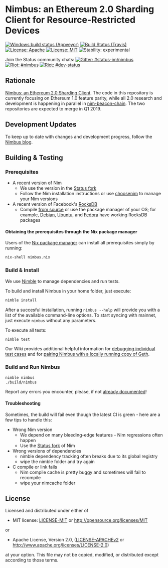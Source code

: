 # Nimbus: an Ethereum 2.0 Sharding Client for Resource-Restricted Devices

[![Windows build status (Appveyor)](https://img.shields.io/appveyor/ci/nimbus/nimbus/master.svg?label=Windows "Windows build status (Appveyor)")](https://ci.appveyor.com/project/nimbus/nimbus)
[![Build Status (Travis)](https://img.shields.io/travis/status-im/nimbus/master.svg?label=Linux%20/%20macOS "Linux/macOS build status (Travis)")](https://travis-ci.org/status-im/nimbus)
[![License: Apache](https://img.shields.io/badge/License-Apache%202.0-blue.svg)](https://opensource.org/licenses/Apache-2.0)
[![License: MIT](https://img.shields.io/badge/License-MIT-blue.svg)](https://opensource.org/licenses/MIT)
![Stability: experimental](https://img.shields.io/badge/stability-experimental-orange.svg)

Join the Status community chats:
[![Gitter: #status-im/nimbus](https://img.shields.io/badge/gitter-status--im%2Fnimbus-orange.svg)](https://gitter.im/status-im/nimbus)
[![Riot: #nimbus](https://img.shields.io/badge/riot-%23nimbus%3Astatus.im-orange.svg)](https://chat.status.im/#/room/#nimbus:status.im)
[![Riot: #dev-status](https://img.shields.io/badge/riot-%23dev--status%3Astatus.im-orange.svg)](https://chat.status.im/#/room/#dev-status:status.im)


## Rationale
[Nimbus: an Ethereum 2.0 Sharding Client](https://our.status.im/nimbus-for-newbies/). The code in this repository is currently focusing on Ethereum 1.0 feature parity, while all 2.0 research and development is happening in parallel in [nim-beacon-chain](https://github.com/status-im/nim-beacon-chain). The two repositories are expected to merge in Q1 2019.

## Development Updates

To keep up to date with changes and development progress, follow the [Nimbus blog](https://our.status.im/tag/nimbus/).

## Building & Testing

### Prerequisites

* A recent version of Nim
  * We use the version in the [Status fork](https://github.com/status-im/Nim)
  * Follow the Nim installation instructions or use [choosenim](https://github.com/dom96/choosenim) to manage your Nim versions
* A recent version of Facebook's [RocksDB](https://github.com/facebook/rocksdb/)
  * Compile [from source](https://github.com/facebook/rocksdb/blob/master/INSTALL.md) or use the package manager of your OS; for example, [Debian](https://packages.debian.org/search?keywords=librocksdb-dev&searchon=names&exact=1&suite=all&section=all), [Ubuntu](https://packages.ubuntu.com/search?keywords=librocksdb-dev&searchon=names&exact=1&suite=all&section=all), and [Fedora](https://apps.fedoraproject.org/packages/rocksdb) have working RocksDB packages

#### Obtaining the prerequisites through the Nix package manager

Users of the [Nix package manager](https://nixos.org/nix/download.html) can install all prerequisites simply by running:

``` bash
nix-shell nimbus.nix
```

### Build & Install

We use [Nimble](https://github.com/nim-lang/nimble) to manage dependencies and run tests.

To build and install Nimbus in your home folder, just execute:

```bash
nimble install
```

After a succesful installation, running `nimbus --help` will provide you with a list of
the available command-line options. To start syncing with mainnet, just execute `nimbus`
without any parameters.

To execute all tests:
```bash
nimble test
```

Our Wiki provides additional helpful information for [debugging individual test cases][1]
and for [pairing Nimbus with a locally running copy of Geth][2].

[1]: https://github.com/status-im/nimbus/wiki/Understanding-and-debugging-Nimbus-EVM-JSON-tests
[2]: https://github.com/status-im/nimbus/wiki/Debugging-state-reconstruction

### Build and Run Nimbus

```bash
nimble nimbus
./build/nimbus
```

Report any errors you encounter, please, if not [already documented](https://github.com/status-im/nimbus)!

#### Troubleshooting

Sometimes, the build will fail even though the latest CI is green - here are a few tips to handle this:

* Wrong Nim version
  * We depend on many bleeding-edge features - Nim regressions often happen
  * Use the [Status fork](https://github.com/status-im/Nim) of Nim
* Wrong versions of dependencies
  * nimble dependency tracking often breaks due to its global registry
  * wipe the nimble folder and try again
* C compile or link fails
  * Nim compile cache is pretty buggy and sometimes will fail to recompile
  * wipe your nimcache folder

## License

Licensed and distributed under either of

* MIT license: [LICENSE-MIT](LICENSE-MIT) or http://opensource.org/licenses/MIT

or

* Apache License, Version 2.0, ([LICENSE-APACHEv2](LICENSE-APACHEv2) or http://www.apache.org/licenses/LICENSE-2.0)

at your option. This file may not be copied, modified, or distributed except according to those terms.
